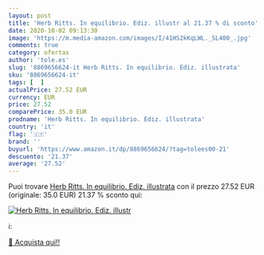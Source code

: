 ```yaml
---
layout: post
title: 'Herb Ritts. In equilibrio. Ediz. illustr al 21.37 % di sconto'
date: 2020-10-02 09:13:30
image: 'https://m.media-amazon.com/images/I/41HS2kKqLWL._SL400_.jpg'
comments: true
category: ofertas
author: 'tole.es'
slug: '8869656624-it Herb Ritts. In equilibrio. Ediz. illustrata'
sku: '8869656624-it'
tags: [  ]
actualPrice: 27.52 EUR
currency: EUR
price: 27.52
comparePrice: 35.0 EUR
prodname: 'Herb Ritts. In equilibrio. Ediz. illustrata'
country: 'it'
flag: '🇮🇹'
brand: ''
buyurl: 'https://www.amazon.it/dp/8869656624/?tag=tolees00-21'
descuento: '21.37'
average: '27.52'
---
```


Puoi trovare [Herb Ritts. In equilibrio. Ediz. illustrata](https://www.amazon.it/dp/8869656624/?tag=tolees00-21) con il prezzo 27.52 EUR (originale: 35.0 EUR) 21.37 % sconto qui:

[![Herb Ritts. In equilibrio. Ediz. illustr](https://m.media-amazon.com/images/I/41HS2kKqLWL._SL400_.jpg)](https://www.amazon.it/dp/8869656624/?tag=tolees00-21)

ℹ️:


[🛒 Acquista qui!!](https://www.amazon.it/dp/8869656624/?tag=tolees00-21)

